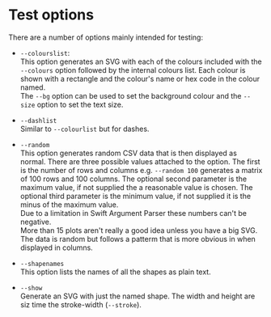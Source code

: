#  Test options

There are a number of options mainly intended for testing:

- `--colourslist`:<br/>
This option generates an SVG with each of the colours included with the `--colours`
option followed by the internal colours list. Each colour is shown with a rectangle
and the colour's name or hex code in the colour named.<br/>
The `--bg` option can be used to set the background colour and the `--size` option to
set the text size.

- `--dashlist`<br/>
Similar to `--colourlist` but for dashes.

- `--random`<br/>
This option generates random CSV data that is then displayed as normal. There are three
possible values attached to the option. The first is the number of rows and columns e.g.
`--random 100` generates a matrix of 100 rows and 100 columns. The optional second
parameter is the maximum value, if not supplied the a reasonable value is chosen.
The optional third parameter is the minimum value, if not supplied it is the minus of the
maximum value.<br/>
Due to a limitation in Swift Argument Parser these numbers can't be negative.<br/>
More than 15 plots aren't really a good idea unless you have a big SVG.<br/>
The data is random but follows a patterm that is more obvious in when displayed in columns.

- `--shapenames`<br/>
This option lists the names of all the shapes as plain text.

- `--show`<br/>
Generate an SVG with just the named shape. The width and height are siz time the stroke-width (`--stroke`).
